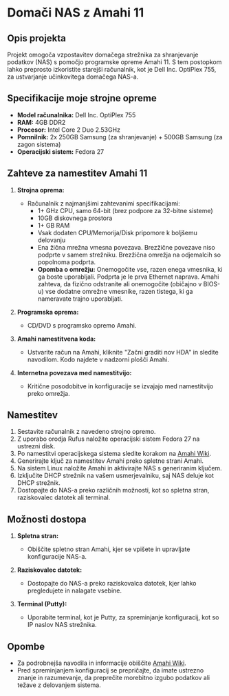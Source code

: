 # Domači NAS z Amahi 11

## Opis projekta

Projekt omogoča vzpostavitev domačega strežnika za shranjevanje podatkov (NAS) s pomočjo programske opreme Amahi 11. S tem postopkom lahko preprosto izkoristite starejši računalnik, kot je Dell Inc. OptiPlex 755, za ustvarjanje učinkovitega domačega NAS-a.

## Specifikacije moje strojne opreme

- **Model računalnika:** Dell Inc. OptiPlex 755
- **RAM:** 4GB DDR2
- **Procesor:** Intel Core 2 Duo 2.53GHz
- **Pomnilnik:** 2x 250GB Samsung (za shranjevanje) + 500GB Samsung (za zagon sistema)
- **Operacijski sistem:** Fedora 27

## Zahteve za namestitev Amahi 11

1. **Strojna oprema:**
   - Računalnik z najmanjšimi zahtevanimi specifikacijami:
     - 1+ GHz CPU, samo 64-bit (brez podpore za 32-bitne sisteme)
     - 10GB diskovnega prostora
     - 1+ GB RAM
     - Vsak dodaten CPU/Memorija/Disk pripomore k boljšemu delovanju
     - Ena žična mrežna vmesna povezava. Brezžične povezave niso podprte v samem strežniku. Brezžična omrežja na odjemalcih so popolnoma podprta.
     - **Opomba o omrežju:** Onemogočite vse, razen enega vmesnika, ki ga boste uporabljali. Podprta je le prva Ethernet naprava. Amahi zahteva, da fizično odstranite ali onemogočite (običajno v BIOS-u) vse dodatne omrežne vmesnike, razen tistega, ki ga nameravate trajno uporabljati.

2. **Programska oprema:**
   - CD/DVD s programsko opremo Amahi.
   
3. **Amahi namestitvena koda:**
   - Ustvarite račun na Amahi, kliknite "Začni graditi nov HDA" in sledite navodilom. Kodo najdete v nadzorni plošči Amahi.

4. **Internetna povezava med namestitvijo:**
   - Kritične posodobitve in konfiguracije se izvajajo med namestitvijo preko omrežja.

## Namestitev

1. Sestavite računalnik z navedeno strojno opremo.
2. Z uporabo orodja Rufus naložite operacijski sistem Fedora 27 na ustrezni disk.
3. Po namestitvi operacijskega sistema sledite korakom na [Amahi Wiki](https://wiki.amahi.org/index.php/Amahi_11_Upgrade).
4. Generirajte ključ za namestitev Amahi preko spletne strani Amahi.
5. Na sistem Linux naložite Amahi in aktivirajte NAS s generiranim ključem.
6. Izključite DHCP strežnik na vašem usmerjevalniku, saj NAS deluje kot DHCP strežnik.
7. Dostopajte do NAS-a preko različnih možnosti, kot so spletna stran, raziskovalec datotek ali terminal.

## Možnosti dostopa

1. **Spletna stran:**
   - Obiščite spletno stran Amahi, kjer se vpišete in upravljate konfiguracije NAS-a.

2. **Raziskovalec datotek:**
   - Dostopajte do NAS-a preko raziskovalca datotek, kjer lahko pregledujete in nalagate vsebine.

3. **Terminal (Putty):**
   - Uporabite terminal, kot je Putty, za spreminjanje konfiguracij, kot so IP naslov NAS strežnika.

## Opombe

- Za podrobnejša navodila in informacije obiščite [Amahi Wiki](https://wiki.amahi.org/).
- Pred spreminjanjem konfiguracij se prepričajte, da imate ustrezno znanje in razumevanje, da preprečite morebitno izgubo podatkov ali težave z delovanjem sistema.
